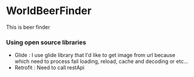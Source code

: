 # WorldBeerFinder
 This is beer finder

### Using open source libraries
 - Glide : I use glide library that I'd like to get image from url because which need to process fail loading, reload, cache and decoding or etc... 
 - Retrofit : Need to call restApi
